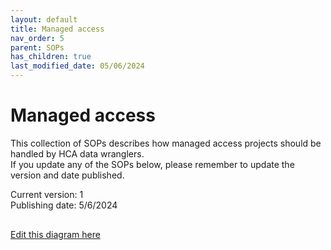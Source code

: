 ```yaml
---
layout: default
title: Managed access
nav_order: 5
parent: SOPs
has_children: true
last_modified_date: 05/06/2024
---
```

# Managed access

This collection of SOPs describes how managed access projects should be handled by HCA data wranglers.\
If you update any of the SOPs below, please remember to update the version and date published.

Current version: 1 \
Publishing date: 5/6/2024

<!-- draw.io diagram -->
<div class="mxgraph" style="max-width:100%;border:1px solid transparent;" data-mxgraph="{&quot;highlight&quot;:&quot;#0000ff&quot;,&quot;nav&quot;:true,&quot;resize&quot;:true,&quot;toolbar&quot;:&quot;zoom layers tags lightbox&quot;,&quot;edit&quot;:&quot;_blank&quot;,&quot;xml&quot;:&quot;&lt;mxfile host=\&quot;app.diagrams.net\&quot; agent=\&quot;Mozilla/5.0 (Macintosh; Intel Mac OS X 10.15; rv:129.0) Gecko/20100101 Firefox/129.0\&quot; version=\&quot;24.7.7\&quot;&gt;\n  &lt;diagram id=\&quot;JDNivFf4d52t-QeiXBCF\&quot; name=\&quot;Page-1\&quot;&gt;\n    &lt;mxGraphModel dx=\&quot;2739\&quot; dy=\&quot;1059\&quot; grid=\&quot;1\&quot; gridSize=\&quot;10\&quot; guides=\&quot;0\&quot; tooltips=\&quot;0\&quot; connect=\&quot;1\&quot; arrows=\&quot;0\&quot; fold=\&quot;1\&quot; page=\&quot;1\&quot; pageScale=\&quot;1\&quot; pageWidth=\&quot;827\&quot; pageHeight=\&quot;1169\&quot; math=\&quot;0\&quot; shadow=\&quot;0\&quot;&gt;\n      &lt;root&gt;\n        &lt;mxCell id=\&quot;0\&quot; /&gt;\n        &lt;mxCell id=\&quot;1\&quot; parent=\&quot;0\&quot; /&gt;\n        &lt;mxCell id=\&quot;V1f1eX4-HZ5UZb7yGBZi-18\&quot; value=\&quot;\&quot; style=\&quot;edgeStyle=orthogonalEdgeStyle;rounded=0;orthogonalLoop=1;jettySize=auto;html=1;strokeWidth=3;strokeColor=#4C0099;fontStyle=1;endArrow=diamond;endFill=1;entryX=0;entryY=0.5;entryDx=0;entryDy=0;fontSize=15;\&quot; parent=\&quot;1\&quot; edge=\&quot;1\&quot;&gt;\n          &lt;mxGeometry relative=\&quot;1\&quot; as=\&quot;geometry\&quot;&gt;\n            &lt;mxPoint x=\&quot;-425\&quot; y=\&quot;-935.8800000000001\&quot; as=\&quot;targetPoint\&quot; /&gt;\n          &lt;/mxGeometry&gt;\n        &lt;/mxCell&gt;\n        &lt;mxCell id=\&quot;KtzbT1Z9p0I1WKYjVCnQ-2\&quot; style=\&quot;edgeStyle=orthogonalEdgeStyle;rounded=0;orthogonalLoop=1;jettySize=auto;html=1;exitX=1;exitY=0.5;exitDx=0;exitDy=0;entryX=0;entryY=0.5;entryDx=0;entryDy=0;endArrow=diamond;endFill=1;strokeColor=#4C0099;strokeWidth=3;fontSize=15;\&quot; parent=\&quot;1\&quot; edge=\&quot;1\&quot;&gt;\n          &lt;mxGeometry relative=\&quot;1\&quot; as=\&quot;geometry\&quot;&gt;\n            &lt;mxPoint x=\&quot;-218\&quot; y=\&quot;-935.8800000000001\&quot; as=\&quot;targetPoint\&quot; /&gt;\n          &lt;/mxGeometry&gt;\n        &lt;/mxCell&gt;\n        &lt;mxCell id=\&quot;jxLBV34B_OVGGvyofZJV-17\&quot; style=\&quot;edgeStyle=orthogonalEdgeStyle;rounded=0;orthogonalLoop=1;jettySize=auto;html=1;exitX=0.75;exitY=1;exitDx=0;exitDy=0;entryX=0.75;entryY=0;entryDx=0;entryDy=0;endArrow=diamond;endFill=1;strokeColor=#0066CC;strokeWidth=3;fontSize=24;\&quot; parent=\&quot;1\&quot; edge=\&quot;1\&quot;&gt;\n          &lt;mxGeometry relative=\&quot;1\&quot; as=\&quot;geometry\&quot;&gt;\n            &lt;mxPoint x=\&quot;-380\&quot; y=\&quot;-204\&quot; as=\&quot;sourcePoint\&quot; /&gt;\n          &lt;/mxGeometry&gt;\n        &lt;/mxCell&gt;\n        &lt;mxCell id=\&quot;jy0U0Rid6a4JIJBK3Wjf-1\&quot; value=\&quot;\&quot; style=\&quot;rounded=1;whiteSpace=wrap;html=1;fillColor=#F8EBFF;strokeColor=#4C0099;arcSize=11;strokeWidth=6;fontStyle=1;direction=south;\&quot; parent=\&quot;1\&quot; vertex=\&quot;1\&quot;&gt;\n          &lt;mxGeometry x=\&quot;-226\&quot; y=\&quot;380\&quot; width=\&quot;219\&quot; height=\&quot;940.0000000000001\&quot; as=\&quot;geometry\&quot; /&gt;\n        &lt;/mxCell&gt;\n        &lt;mxCell id=\&quot;jy0U0Rid6a4JIJBK3Wjf-2\&quot; value=\&quot;\&quot; style=\&quot;group\&quot; parent=\&quot;1\&quot; connectable=\&quot;0\&quot; vertex=\&quot;1\&quot;&gt;\n          &lt;mxGeometry x=\&quot;-650\&quot; y=\&quot;310\&quot; width=\&quot;220\&quot; height=\&quot;1056\&quot; as=\&quot;geometry\&quot; /&gt;\n        &lt;/mxCell&gt;\n        &lt;mxCell id=\&quot;jy0U0Rid6a4JIJBK3Wjf-3\&quot; value=\&quot;\&quot; style=\&quot;rounded=1;whiteSpace=wrap;html=1;fillColor=#dae8fc;strokeColor=#6c8ebf;strokeWidth=6;fontStyle=1;direction=south;arcSize=9;\&quot; parent=\&quot;jy0U0Rid6a4JIJBK3Wjf-2\&quot; vertex=\&quot;1\&quot;&gt;\n          &lt;mxGeometry y=\&quot;30\&quot; width=\&quot;220\&quot; height=\&quot;1026\&quot; as=\&quot;geometry\&quot; /&gt;\n        &lt;/mxCell&gt;\n        &lt;mxCell id=\&quot;jy0U0Rid6a4JIJBK3Wjf-4\&quot; value=\&quot;&amp;lt;font color=&amp;quot;#004c99&amp;quot;&amp;gt;contributor&amp;lt;/font&amp;gt;\&quot; style=\&quot;text;html=1;strokeColor=#6c8ebf;fillColor=#FFFFFF;align=center;verticalAlign=middle;whiteSpace=wrap;rounded=1;fontStyle=1;fontSize=24;strokeWidth=6;spacingLeft=4;arcSize=32;\&quot; parent=\&quot;jy0U0Rid6a4JIJBK3Wjf-2\&quot; vertex=\&quot;1\&quot;&gt;\n          &lt;mxGeometry y=\&quot;30\&quot; width=\&quot;220\&quot; height=\&quot;40\&quot; as=\&quot;geometry\&quot; /&gt;\n        &lt;/mxCell&gt;\n        &lt;mxCell id=\&quot;jy0U0Rid6a4JIJBK3Wjf-5\&quot; style=\&quot;edgeStyle=orthogonalEdgeStyle;rounded=0;orthogonalLoop=1;jettySize=auto;html=1;exitX=0.5;exitY=1;exitDx=0;exitDy=0;entryX=0.5;entryY=0;entryDx=0;entryDy=0;strokeWidth=3;strokeColor=#0066CC;\&quot; parent=\&quot;jy0U0Rid6a4JIJBK3Wjf-2\&quot; source=\&quot;jy0U0Rid6a4JIJBK3Wjf-7\&quot; target=\&quot;jy0U0Rid6a4JIJBK3Wjf-9\&quot; edge=\&quot;1\&quot;&gt;\n          &lt;mxGeometry relative=\&quot;1\&quot; as=\&quot;geometry\&quot; /&gt;\n        &lt;/mxCell&gt;\n        &lt;mxCell id=\&quot;jy0U0Rid6a4JIJBK3Wjf-6\&quot; style=\&quot;rounded=0;orthogonalLoop=1;jettySize=auto;html=1;exitX=0.75;exitY=1;exitDx=0;exitDy=0;strokeWidth=3;strokeColor=#0066CC;entryX=0.724;entryY=1.026;entryDx=0;entryDy=0;entryPerimeter=0;\&quot; parent=\&quot;jy0U0Rid6a4JIJBK3Wjf-2\&quot; source=\&quot;jy0U0Rid6a4JIJBK3Wjf-7\&quot; target=\&quot;jy0U0Rid6a4JIJBK3Wjf-8\&quot; edge=\&quot;1\&quot;&gt;\n          &lt;mxGeometry relative=\&quot;1\&quot; as=\&quot;geometry\&quot; /&gt;\n        &lt;/mxCell&gt;\n        &lt;UserObject label=\&quot;&amp;lt;font color=&amp;quot;#004c99&amp;quot;&amp;gt;C2.&amp;lt;/font&amp;gt;&amp;amp;nbsp;fill out spreadsheet\&quot; link=\&quot;https://ebi-ait.github.io/hca-metadata-community/contributing/spreadsheet-guide.html\&quot; id=\&quot;jy0U0Rid6a4JIJBK3Wjf-7\&quot;&gt;\n          &lt;mxCell style=\&quot;rounded=1;whiteSpace=wrap;html=1;strokeColor=#004C99;fillColor=#ffffff;fontSize=14;strokeWidth=3;fontStyle=1\&quot; parent=\&quot;jy0U0Rid6a4JIJBK3Wjf-2\&quot; vertex=\&quot;1\&quot;&gt;\n            &lt;mxGeometry x=\&quot;50.00000000000023\&quot; y=\&quot;370\&quot; width=\&quot;120\&quot; height=\&quot;60\&quot; as=\&quot;geometry\&quot; /&gt;\n          &lt;/mxCell&gt;\n        &lt;/UserObject&gt;\n        &lt;UserObject label=\&quot;&amp;lt;div&amp;gt;&amp;lt;font color=&amp;quot;#004c99&amp;quot;&amp;gt;C3.&amp;lt;/font&amp;gt; notify&amp;amp;nbsp;&amp;lt;/div&amp;gt;&amp;lt;div&amp;gt;wrangler&amp;lt;/div&amp;gt;\&quot; link=\&quot;https://github.com/ebi-ait/hca-documentation/wiki/How-to-upload-data-to-an-upload-area-using-hca-util\&quot; id=\&quot;jy0U0Rid6a4JIJBK3Wjf-9\&quot;&gt;\n          &lt;mxCell style=\&quot;rounded=1;whiteSpace=wrap;html=1;strokeColor=#004C99;fillColor=#ffffff;fontSize=14;strokeWidth=3;fontStyle=1\&quot; parent=\&quot;jy0U0Rid6a4JIJBK3Wjf-2\&quot; vertex=\&quot;1\&quot;&gt;\n            &lt;mxGeometry x=\&quot;50\&quot; y=\&quot;460\&quot; width=\&quot;118\&quot; height=\&quot;50\&quot; as=\&quot;geometry\&quot; /&gt;\n          &lt;/mxCell&gt;\n        &lt;/UserObject&gt;\n        &lt;UserObject label=\&quot;&amp;lt;font color=&amp;quot;#004c99&amp;quot;&amp;gt;C4.&amp;lt;/font&amp;gt;&amp;amp;nbsp;upload raw data and metadata to upload area\&quot; link=\&quot;https://github.com/ebi-ait/hca-documentation/wiki/How-to-upload-data-to-an-upload-area-using-hca-util\&quot; id=\&quot;jy0U0Rid6a4JIJBK3Wjf-10\&quot;&gt;\n          &lt;mxCell style=\&quot;rounded=1;whiteSpace=wrap;html=1;strokeColor=#004C99;fillColor=#ffffff;fontSize=14;strokeWidth=3;fontStyle=1\&quot; parent=\&quot;jy0U0Rid6a4JIJBK3Wjf-2\&quot; vertex=\&quot;1\&quot;&gt;\n            &lt;mxGeometry x=\&quot;60\&quot; y=\&quot;640\&quot; width=\&quot;130\&quot; height=\&quot;70\&quot; as=\&quot;geometry\&quot; /&gt;\n          &lt;/mxCell&gt;\n        &lt;/UserObject&gt;\n        &lt;UserObject label=\&quot;&amp;lt;font face=&amp;quot;Courier New&amp;quot; style=&amp;quot;font-size: 15px;&amp;quot;&amp;gt;hca-util&amp;lt;/font&amp;gt;\&quot; link=\&quot;https://github.com/ebi-ait/hca-util\&quot; id=\&quot;jy0U0Rid6a4JIJBK3Wjf-8\&quot;&gt;\n          &lt;mxCell style=\&quot;shape=cube;whiteSpace=wrap;html=1;boundedLbl=1;backgroundOutline=1;darkOpacity=0.05;darkOpacity2=0.1;strokeWidth=2;fontStyle=1;size=6;fillColor=#fad7ac;strokeColor=#b46504;fontSize=15;\&quot; parent=\&quot;jy0U0Rid6a4JIJBK3Wjf-2\&quot; vertex=\&quot;1\&quot;&gt;\n            &lt;mxGeometry x=\&quot;75\&quot; y=\&quot;610\&quot; width=\&quot;90\&quot; height=\&quot;30\&quot; as=\&quot;geometry\&quot; /&gt;\n          &lt;/mxCell&gt;\n        &lt;/UserObject&gt;\n        &lt;mxCell id=\&quot;jy0U0Rid6a4JIJBK3Wjf-22\&quot; value=\&quot;&amp;lt;font color=&amp;quot;#004c99&amp;quot;&amp;gt;C5.&amp;lt;/font&amp;gt;&amp;amp;nbsp;approve\&quot; style=\&quot;rounded=1;whiteSpace=wrap;html=1;strokeColor=#004C99;fillColor=#ffffff;fontSize=14;strokeWidth=3;fontStyle=1\&quot; parent=\&quot;jy0U0Rid6a4JIJBK3Wjf-2\&quot; vertex=\&quot;1\&quot;&gt;\n          &lt;mxGeometry x=\&quot;52\&quot; y=\&quot;800\&quot; width=\&quot;120\&quot; height=\&quot;60\&quot; as=\&quot;geometry\&quot; /&gt;\n        &lt;/mxCell&gt;\n        &lt;mxCell id=\&quot;jy0U0Rid6a4JIJBK3Wjf-11\&quot; value=\&quot;\&quot; style=\&quot;group\&quot; parent=\&quot;1\&quot; connectable=\&quot;0\&quot; vertex=\&quot;1\&quot;&gt;\n          &lt;mxGeometry y=\&quot;380\&quot; width=\&quot;210\&quot; height=\&quot;250\&quot; as=\&quot;geometry\&quot; /&gt;\n        &lt;/mxCell&gt;\n        &lt;mxCell id=\&quot;jy0U0Rid6a4JIJBK3Wjf-12\&quot; value=\&quot;\&quot; style=\&quot;rounded=1;whiteSpace=wrap;html=1;fillColor=#FFE3F5;strokeColor=#CC0066;arcSize=7;strokeWidth=6;fontStyle=1;direction=south;\&quot; parent=\&quot;jy0U0Rid6a4JIJBK3Wjf-11\&quot; vertex=\&quot;1\&quot;&gt;\n          &lt;mxGeometry x=\&quot;-1\&quot; y=\&quot;2\&quot; width=\&quot;210\&quot; height=\&quot;248\&quot; as=\&quot;geometry\&quot; /&gt;\n        &lt;/mxCell&gt;\n        &lt;UserObject label=\&quot;HCA executive office\&quot; link=\&quot;https://ebi-ait.github.io/hca-ebi-wrangler-central/SOPs/dataset_wrangling_SOP.html\&quot; id=\&quot;jy0U0Rid6a4JIJBK3Wjf-13\&quot;&gt;\n          &lt;mxCell style=\&quot;text;html=1;strokeColor=#CC0066;fillColor=#ffffff;align=center;verticalAlign=middle;whiteSpace=wrap;rounded=1;fontStyle=1;fontSize=15;fontColor=#CC0066;perimeterSpacing=0;strokeWidth=6;spacingTop=10;spacingBottom=13;spacing=12;arcSize=29;\&quot; parent=\&quot;jy0U0Rid6a4JIJBK3Wjf-11\&quot; vertex=\&quot;1\&quot;&gt;\n            &lt;mxGeometry x=\&quot;-1\&quot; width=\&quot;210\&quot; height=\&quot;40\&quot; as=\&quot;geometry\&quot; /&gt;\n          &lt;/mxCell&gt;\n        &lt;/UserObject&gt;\n        &lt;mxCell id=\&quot;jy0U0Rid6a4JIJBK3Wjf-14\&quot; style=\&quot;edgeStyle=orthogonalEdgeStyle;rounded=0;orthogonalLoop=1;jettySize=auto;html=1;exitX=1;exitY=0.5;exitDx=0;exitDy=0;\&quot; parent=\&quot;jy0U0Rid6a4JIJBK3Wjf-11\&quot; source=\&quot;jy0U0Rid6a4JIJBK3Wjf-12\&quot; target=\&quot;jy0U0Rid6a4JIJBK3Wjf-12\&quot; edge=\&quot;1\&quot;&gt;\n          &lt;mxGeometry relative=\&quot;1\&quot; as=\&quot;geometry\&quot; /&gt;\n        &lt;/mxCell&gt;\n        &lt;mxCell id=\&quot;jy0U0Rid6a4JIJBK3Wjf-15\&quot; style=\&quot;rounded=0;orthogonalLoop=1;jettySize=auto;html=1;exitX=1;exitY=0.25;exitDx=0;exitDy=0;endArrow=diamond;endFill=1;strokeColor=#CC6600;strokeWidth=3;fontSize=24;entryX=0.009;entryY=0.429;entryDx=0;entryDy=0;entryPerimeter=0;\&quot; parent=\&quot;1\&quot; source=\&quot;jy0U0Rid6a4JIJBK3Wjf-57\&quot; target=\&quot;jy0U0Rid6a4JIJBK3Wjf-24\&quot; edge=\&quot;1\&quot;&gt;\n          &lt;mxGeometry relative=\&quot;1\&quot; as=\&quot;geometry\&quot;&gt;\n            &lt;mxPoint x=\&quot;200\&quot; y=\&quot;1235\&quot; as=\&quot;targetPoint\&quot; /&gt;\n          &lt;/mxGeometry&gt;\n        &lt;/mxCell&gt;\n        &lt;mxCell id=\&quot;jy0U0Rid6a4JIJBK3Wjf-16\&quot; value=\&quot;\&quot; style=\&quot;rounded=1;whiteSpace=wrap;html=1;fillColor=#F8EBFF;strokeColor=#0066CC;arcSize=11;strokeWidth=6;fontStyle=1;direction=south;\&quot; parent=\&quot;1\&quot; vertex=\&quot;1\&quot;&gt;\n          &lt;mxGeometry x=\&quot;-424\&quot; y=\&quot;380\&quot; width=\&quot;192\&quot; height=\&quot;986\&quot; as=\&quot;geometry\&quot; /&gt;\n        &lt;/mxCell&gt;\n        &lt;mxCell id=\&quot;jy0U0Rid6a4JIJBK3Wjf-17\&quot; style=\&quot;edgeStyle=orthogonalEdgeStyle;rounded=0;orthogonalLoop=1;jettySize=auto;html=1;exitX=0.5;exitY=1;exitDx=0;exitDy=0;entryX=0.305;entryY=0.037;entryDx=0;entryDy=0;strokeColor=#0066CC;strokeWidth=3;entryPerimeter=0;\&quot; parent=\&quot;1\&quot; source=\&quot;jy0U0Rid6a4JIJBK3Wjf-41\&quot; target=\&quot;jy0U0Rid6a4JIJBK3Wjf-8\&quot; edge=\&quot;1\&quot;&gt;\n          &lt;mxGeometry relative=\&quot;1\&quot; as=\&quot;geometry\&quot;&gt;\n            &lt;Array as=\&quot;points\&quot;&gt;\n              &lt;mxPoint x=\&quot;-318\&quot; y=\&quot;900\&quot; /&gt;\n              &lt;mxPoint x=\&quot;-548\&quot; y=\&quot;900\&quot; /&gt;\n            &lt;/Array&gt;\n          &lt;/mxGeometry&gt;\n        &lt;/mxCell&gt;\n        &lt;UserObject label=\&quot;&amp;lt;font color=&amp;quot;#0066cc&amp;quot;&amp;gt;A1.&amp;lt;/font&amp;gt; Create a project in ingest \&quot; link=\&quot;https://ebi-ait.github.io/hca-ebi-wrangler-central/SOPs/Managed_access/Data_Contributor_Agreement_SOP.html#create-a-project-in-hca-data-repository-ingest-service\&quot; id=\&quot;jy0U0Rid6a4JIJBK3Wjf-18\&quot;&gt;\n          &lt;mxCell style=\&quot;rounded=1;whiteSpace=wrap;html=1;strokeColor=#4C0099;fillColor=#ffffff;fontSize=14;strokeWidth=3;fontStyle=1\&quot; parent=\&quot;1\&quot; vertex=\&quot;1\&quot;&gt;\n            &lt;mxGeometry x=\&quot;-384\&quot; y=\&quot;440\&quot; width=\&quot;120\&quot; height=\&quot;60\&quot; as=\&quot;geometry\&quot; /&gt;\n          &lt;/mxCell&gt;\n        &lt;/UserObject&gt;\n        &lt;UserObject label=\&quot;\&quot; link=\&quot;https://ebi-ait.github.io/hca-ebi-wrangler-central/SOPs/contributor_communication_SOP.html\&quot; id=\&quot;jy0U0Rid6a4JIJBK3Wjf-19\&quot;&gt;\n          &lt;mxCell style=\&quot;edgeStyle=orthogonalEdgeStyle;rounded=0;orthogonalLoop=1;jettySize=auto;html=1;exitX=0;exitY=0.25;exitDx=0;exitDy=0;entryX=1;entryY=0.5;entryDx=0;entryDy=0;fontSize=15;strokeWidth=3;strokeColor=#0066CC;endArrow=diamond;endFill=1;fontStyle=1\&quot; parent=\&quot;1\&quot; source=\&quot;jy0U0Rid6a4JIJBK3Wjf-40\&quot; target=\&quot;jy0U0Rid6a4JIJBK3Wjf-7\&quot; edge=\&quot;1\&quot;&gt;\n            &lt;mxGeometry relative=\&quot;1\&quot; as=\&quot;geometry\&quot;&gt;\n              &lt;Array as=\&quot;points\&quot;&gt;\n                &lt;mxPoint x=\&quot;-410\&quot; y=\&quot;730\&quot; /&gt;\n                &lt;mxPoint x=\&quot;-410\&quot; y=\&quot;710\&quot; /&gt;\n              &lt;/Array&gt;\n            &lt;/mxGeometry&gt;\n          &lt;/mxCell&gt;\n        &lt;/UserObject&gt;\n        &lt;UserObject label=\&quot;\&quot; link=\&quot;https://ebi-ait.github.io/hca-ebi-wrangler-central/SOPs/contributor_communication_SOP.html#final-confirmation-before-submission-1\&quot; id=\&quot;jy0U0Rid6a4JIJBK3Wjf-20\&quot;&gt;\n          &lt;mxCell style=\&quot;edgeStyle=orthogonalEdgeStyle;rounded=0;orthogonalLoop=1;jettySize=auto;html=1;entryX=1;entryY=0.5;entryDx=0;entryDy=0;fontSize=16;strokeWidth=3;strokeColor=#0066CC;endArrow=diamond;endFill=1;fontStyle=1;exitX=0;exitY=0.5;exitDx=0;exitDy=0;\&quot; parent=\&quot;1\&quot; source=\&quot;jy0U0Rid6a4JIJBK3Wjf-21\&quot; target=\&quot;jy0U0Rid6a4JIJBK3Wjf-22\&quot; edge=\&quot;1\&quot;&gt;\n            &lt;mxGeometry relative=\&quot;1\&quot; as=\&quot;geometry\&quot;&gt;\n              &lt;mxPoint x=\&quot;2565.5\&quot; y=\&quot;1541.4285714285716\&quot; as=\&quot;sourcePoint\&quot; /&gt;\n            &lt;/mxGeometry&gt;\n          &lt;/mxCell&gt;\n        &lt;/UserObject&gt;\n        &lt;UserObject label=\&quot;&amp;lt;div&amp;gt;&amp;lt;font color=&amp;quot;#0066cc&amp;quot;&amp;gt;A8.&amp;lt;/font&amp;gt; Confirm Project data release &amp;lt;/div&amp;gt;\&quot; link=\&quot;https://ebi-ait.github.io/hca-ebi-wrangler-central/SOPs/Managed_access/Review_and_export_SOP.html#confirm-project-data-release\&quot; id=\&quot;jy0U0Rid6a4JIJBK3Wjf-21\&quot;&gt;\n          &lt;mxCell style=\&quot;rounded=1;whiteSpace=wrap;html=1;strokeColor=#4C0099;fillColor=#ffffff;fontSize=14;strokeWidth=3;fontStyle=1\&quot; parent=\&quot;1\&quot; vertex=\&quot;1\&quot;&gt;\n            &lt;mxGeometry x=\&quot;-384\&quot; y=\&quot;1110\&quot; width=\&quot;120\&quot; height=\&quot;69\&quot; as=\&quot;geometry\&quot; /&gt;\n          &lt;/mxCell&gt;\n        &lt;/UserObject&gt;\n        &lt;mxCell id=\&quot;jy0U0Rid6a4JIJBK3Wjf-23\&quot; style=\&quot;edgeStyle=orthogonalEdgeStyle;rounded=0;orthogonalLoop=1;jettySize=auto;html=1;exitX=0.5;exitY=1;exitDx=0;exitDy=0;entryX=0.75;entryY=0;entryDx=0;entryDy=0;endArrow=diamond;endFill=1;strokeColor=#0066CC;strokeWidth=3;fontSize=24;\&quot; parent=\&quot;1\&quot; source=\&quot;jy0U0Rid6a4JIJBK3Wjf-22\&quot; target=\&quot;jy0U0Rid6a4JIJBK3Wjf-57\&quot; edge=\&quot;1\&quot;&gt;\n          &lt;mxGeometry relative=\&quot;1\&quot; as=\&quot;geometry\&quot;&gt;\n            &lt;Array as=\&quot;points\&quot;&gt;\n              &lt;mxPoint x=\&quot;-538\&quot; y=\&quot;1190\&quot; /&gt;\n              &lt;mxPoint x=\&quot;-73\&quot; y=\&quot;1190\&quot; /&gt;\n            &lt;/Array&gt;\n          &lt;/mxGeometry&gt;\n        &lt;/mxCell&gt;\n        &lt;UserObject label=\&quot;&amp;lt;font color=&amp;quot;#ffffff&amp;quot; size=&amp;quot;1&amp;quot;&amp;gt;&amp;lt;b style=&amp;quot;font-size: 25px&amp;quot;&amp;gt;DCP 2.0&amp;lt;/b&amp;gt;&amp;lt;/font&amp;gt;\&quot; link=\&quot;https://ebi-ait.github.io/hca-ebi-wrangler-central/SOPs/dataset_wrangling_SOP.html#exporting-the-submission-to-dcp\&quot; id=\&quot;jy0U0Rid6a4JIJBK3Wjf-24\&quot;&gt;\n          &lt;mxCell style=\&quot;rounded=1;whiteSpace=wrap;html=1;strokeColor=#4D4D4D;strokeWidth=3;fillColor=#000000;fontSize=14;fontColor=#006666;\&quot; parent=\&quot;1\&quot; vertex=\&quot;1\&quot;&gt;\n            &lt;mxGeometry x=\&quot;140\&quot; y=\&quot;1200\&quot; width=\&quot;150\&quot; height=\&quot;69\&quot; as=\&quot;geometry\&quot; /&gt;\n          &lt;/mxCell&gt;\n        &lt;/UserObject&gt;\n        &lt;UserObject label=\&quot;active\&quot; link=\&quot;https://ebi-ait.github.io/hca-ebi-wrangler-central/SOPs/dataset_wrangling_SOP.html\&quot; id=\&quot;jy0U0Rid6a4JIJBK3Wjf-25\&quot;&gt;\n          &lt;mxCell style=\&quot;text;html=1;strokeColor=#0066CC;fillColor=#ffffff;align=center;verticalAlign=middle;whiteSpace=wrap;rounded=1;fontStyle=1;fontSize=24;fontColor=#0066CC;strokeWidth=6;spacingLeft=4;arcSize=32;\&quot; parent=\&quot;1\&quot; vertex=\&quot;1\&quot;&gt;\n            &lt;mxGeometry x=\&quot;-424\&quot; y=\&quot;380\&quot; width=\&quot;192\&quot; height=\&quot;40\&quot; as=\&quot;geometry\&quot; /&gt;\n          &lt;/mxCell&gt;\n        &lt;/UserObject&gt;\n        &lt;mxCell id=\&quot;jy0U0Rid6a4JIJBK3Wjf-26\&quot; style=\&quot;rounded=0;orthogonalLoop=1;jettySize=auto;html=1;strokeColor=#0066CC;fontSize=12;strokeWidth=3;endArrow=diamond;endFill=1;exitX=0.5;exitY=1;exitDx=0;exitDy=0;entryX=0.534;entryY=-0.007;entryDx=0;entryDy=0;targetPerimeterSpacing=-4;entryPerimeter=0;jumpSize=0;\&quot; parent=\&quot;1\&quot; source=\&quot;jy0U0Rid6a4JIJBK3Wjf-70\&quot; target=\&quot;jy0U0Rid6a4JIJBK3Wjf-21\&quot; edge=\&quot;1\&quot;&gt;\n          &lt;mxGeometry relative=\&quot;1\&quot; as=\&quot;geometry\&quot;&gt;\n            &lt;mxPoint x=\&quot;-320\&quot; y=\&quot;1020\&quot; as=\&quot;sourcePoint\&quot; /&gt;\n            &lt;mxPoint x=\&quot;-320\&quot; y=\&quot;1100\&quot; as=\&quot;targetPoint\&quot; /&gt;\n          &lt;/mxGeometry&gt;\n        &lt;/mxCell&gt;\n        &lt;mxCell id=\&quot;jy0U0Rid6a4JIJBK3Wjf-27\&quot; value=\&quot;\&quot; style=\&quot;group\&quot; parent=\&quot;1\&quot; connectable=\&quot;0\&quot; vertex=\&quot;1\&quot;&gt;\n          &lt;mxGeometry x=\&quot;300\&quot; y=\&quot;430\&quot; width=\&quot;410\&quot; height=\&quot;190\&quot; as=\&quot;geometry\&quot; /&gt;\n        &lt;/mxCell&gt;\n        &lt;mxCell id=\&quot;jy0U0Rid6a4JIJBK3Wjf-28\&quot; value=\&quot;&amp;lt;div&amp;gt;&amp;lt;br&amp;gt;&amp;lt;/div&amp;gt;&amp;lt;div&amp;gt;&amp;lt;br&amp;gt;&amp;lt;/div&amp;gt;\&quot; style=\&quot;rounded=1;whiteSpace=wrap;html=1;strokeColor=#9673a6;align=center;fillColor=#F8EBFF;arcSize=10;strokeWidth=6;fontStyle=1;fontSize=15;\&quot; parent=\&quot;jy0U0Rid6a4JIJBK3Wjf-27\&quot; vertex=\&quot;1\&quot;&gt;\n          &lt;mxGeometry y=\&quot;3.114754098360656\&quot; width=\&quot;409.99999999999994\&quot; height=\&quot;186.88524590163934\&quot; as=\&quot;geometry\&quot; /&gt;\n        &lt;/mxCell&gt;\n        &lt;mxCell id=\&quot;jy0U0Rid6a4JIJBK3Wjf-29\&quot; value=\&quot;&amp;lt;font color=&amp;quot;#9673a6&amp;quot; style=&amp;quot;font-size: 24px;&amp;quot;&amp;gt;Data Contributor Agreement&amp;amp;nbsp; explained&amp;lt;/font&amp;gt;\&quot; style=\&quot;text;html=1;strokeColor=#9673a6;fillColor=#FFFFFF;align=center;verticalAlign=middle;whiteSpace=wrap;rounded=1;fontStyle=1;fontSize=15;perimeterSpacing=0;strokeWidth=6;spacingTop=10;spacingBottom=13;spacing=12;arcSize=29;\&quot; parent=\&quot;jy0U0Rid6a4JIJBK3Wjf-27\&quot; vertex=\&quot;1\&quot;&gt;\n          &lt;mxGeometry width=\&quot;410\&quot; height=\&quot;80\&quot; as=\&quot;geometry\&quot; /&gt;\n        &lt;/mxCell&gt;\n        &lt;UserObject label=\&quot;Brief explanation of DCA\&quot; link=\&quot;https://ebi-ait.github.io/hca-ebi-wrangler-central/SOPs/Managed_access/Data_Contributor_Agreement_explained.html\&quot; id=\&quot;jy0U0Rid6a4JIJBK3Wjf-30\&quot;&gt;\n          &lt;mxCell style=\&quot;rounded=1;whiteSpace=wrap;html=1;strokeColor=#4C0099;fillColor=#ffffff;fontSize=15;strokeWidth=3;fontStyle=1\&quot; parent=\&quot;jy0U0Rid6a4JIJBK3Wjf-27\&quot; vertex=\&quot;1\&quot;&gt;\n            &lt;mxGeometry x=\&quot;30\&quot; y=\&quot;100\&quot; width=\&quot;136.73\&quot; height=\&quot;70\&quot; as=\&quot;geometry\&quot; /&gt;\n          &lt;/mxCell&gt;\n        &lt;/UserObject&gt;\n        &lt;UserObject label=\&quot;DCA July 2024\&quot; link=\&quot;https://docs.google.com/document/d/1DkYDYHA-sATozkZqJNm87HwwKqo9EC4K/edit\&quot; id=\&quot;jy0U0Rid6a4JIJBK3Wjf-31\&quot;&gt;\n          &lt;mxCell style=\&quot;rounded=1;whiteSpace=wrap;html=1;strokeColor=#4C0099;fillColor=#ffffff;fontSize=15;strokeWidth=3;fontStyle=1\&quot; parent=\&quot;jy0U0Rid6a4JIJBK3Wjf-27\&quot; vertex=\&quot;1\&quot;&gt;\n            &lt;mxGeometry x=\&quot;200.0016216216216\&quot; y=\&quot;110\&quot; width=\&quot;166.21621621621622\&quot; height=\&quot;50\&quot; as=\&quot;geometry\&quot; /&gt;\n          &lt;/mxCell&gt;\n        &lt;/UserObject&gt;\n        &lt;mxCell id=\&quot;jy0U0Rid6a4JIJBK3Wjf-32\&quot; style=\&quot;rounded=0;orthogonalLoop=1;jettySize=auto;html=1;exitX=0;exitY=0.571;exitDx=0;exitDy=0;strokeColor=#0066CC;strokeWidth=3;entryX=0;entryY=0.5;entryDx=0;entryDy=0;exitPerimeter=0;\&quot; parent=\&quot;1\&quot; source=\&quot;jy0U0Rid6a4JIJBK3Wjf-42\&quot; target=\&quot;jy0U0Rid6a4JIJBK3Wjf-18\&quot; edge=\&quot;1\&quot;&gt;\n          &lt;mxGeometry relative=\&quot;1\&quot; as=\&quot;geometry\&quot;&gt;\n            &lt;mxPoint x=\&quot;378\&quot; y=\&quot;475\&quot; as=\&quot;sourcePoint\&quot; /&gt;\n            &lt;mxPoint x=\&quot;286\&quot; y=\&quot;480\&quot; as=\&quot;targetPoint\&quot; /&gt;\n          &lt;/mxGeometry&gt;\n        &lt;/mxCell&gt;\n        &lt;mxCell id=\&quot;jy0U0Rid6a4JIJBK3Wjf-33\&quot; value=\&quot;\&quot; style=\&quot;edgeStyle=orthogonalEdgeStyle;rounded=0;orthogonalLoop=1;jettySize=auto;html=1;exitX=0.5;exitY=1;exitDx=0;exitDy=0;entryX=0;entryY=0.25;entryDx=0;entryDy=0;endArrow=diamond;endFill=1;strokeColor=#0066CC;strokeWidth=3;fontColor=#0066CC;\&quot; parent=\&quot;1\&quot; source=\&quot;jy0U0Rid6a4JIJBK3Wjf-10\&quot; target=\&quot;jy0U0Rid6a4JIJBK3Wjf-36\&quot; edge=\&quot;1\&quot;&gt;\n          &lt;mxGeometry relative=\&quot;1\&quot; as=\&quot;geometry\&quot;&gt;\n            &lt;mxPoint x=\&quot;393\&quot; y=\&quot;840\&quot; as=\&quot;sourcePoint\&quot; /&gt;\n            &lt;mxPoint x=\&quot;-10\&quot; y=\&quot;860\&quot; as=\&quot;targetPoint\&quot; /&gt;\n            &lt;Array as=\&quot;points\&quot;&gt;\n              &lt;mxPoint x=\&quot;-525\&quot; y=\&quot;1050\&quot; /&gt;\n              &lt;mxPoint x=\&quot;-410\&quot; y=\&quot;1050\&quot; /&gt;\n              &lt;mxPoint x=\&quot;-410\&quot; y=\&quot;933\&quot; /&gt;\n            &lt;/Array&gt;\n          &lt;/mxGeometry&gt;\n        &lt;/mxCell&gt;\n        &lt;mxCell id=\&quot;jy0U0Rid6a4JIJBK3Wjf-34\&quot; style=\&quot;edgeStyle=orthogonalEdgeStyle;rounded=0;orthogonalLoop=1;jettySize=auto;html=1;exitX=1;exitY=0.5;exitDx=0;exitDy=0;entryX=0;entryY=0.75;entryDx=0;entryDy=0;strokeWidth=3;strokeColor=#0066CC;\&quot; parent=\&quot;1\&quot; source=\&quot;jy0U0Rid6a4JIJBK3Wjf-70\&quot; target=\&quot;jy0U0Rid6a4JIJBK3Wjf-73\&quot; edge=\&quot;1\&quot;&gt;\n          &lt;mxGeometry relative=\&quot;1\&quot; as=\&quot;geometry\&quot;&gt;\n            &lt;Array as=\&quot;points\&quot;&gt;\n              &lt;mxPoint x=\&quot;-260\&quot; y=\&quot;990\&quot; /&gt;\n              &lt;mxPoint x=\&quot;-190\&quot; y=\&quot;990\&quot; /&gt;\n              &lt;mxPoint x=\&quot;-190\&quot; y=\&quot;940\&quot; /&gt;\n              &lt;mxPoint x=\&quot;-164\&quot; y=\&quot;940\&quot; /&gt;\n            &lt;/Array&gt;\n          &lt;/mxGeometry&gt;\n        &lt;/mxCell&gt;\n        &lt;mxCell id=\&quot;jy0U0Rid6a4JIJBK3Wjf-35\&quot; style=\&quot;edgeStyle=orthogonalEdgeStyle;rounded=0;orthogonalLoop=1;jettySize=auto;html=1;exitX=0.5;exitY=1;exitDx=0;exitDy=0;entryX=0.5;entryY=0;entryDx=0;entryDy=0;endArrow=diamond;endFill=1;strokeWidth=3;strokeColor=#0066CC;\&quot; parent=\&quot;1\&quot; source=\&quot;jy0U0Rid6a4JIJBK3Wjf-36\&quot; target=\&quot;jy0U0Rid6a4JIJBK3Wjf-70\&quot; edge=\&quot;1\&quot;&gt;\n          &lt;mxGeometry relative=\&quot;1\&quot; as=\&quot;geometry\&quot; /&gt;\n        &lt;/mxCell&gt;\n        &lt;UserObject label=\&quot;&amp;lt;font color=&amp;quot;#0066cc&amp;quot;&amp;gt;A6.&amp;lt;/font&amp;gt; Verify upload\&quot; link=\&quot;https://ebi-ait.github.io/hca-ebi-wrangler-central/SOPs/Managed_access/Data_Transfer_SOP.html#verify-upload\&quot; id=\&quot;jy0U0Rid6a4JIJBK3Wjf-36\&quot;&gt;\n          &lt;mxCell style=\&quot;rounded=1;whiteSpace=wrap;html=1;strokeColor=#4C0099;fillColor=#ffffff;fontSize=14;strokeWidth=3;fontStyle=1\&quot; parent=\&quot;1\&quot; vertex=\&quot;1\&quot;&gt;\n            &lt;mxGeometry x=\&quot;-380\&quot; y=\&quot;920\&quot; width=\&quot;120\&quot; height=\&quot;50.5\&quot; as=\&quot;geometry\&quot; /&gt;\n          &lt;/mxCell&gt;\n        &lt;/UserObject&gt;\n        &lt;mxCell id=\&quot;jy0U0Rid6a4JIJBK3Wjf-37\&quot; style=\&quot;rounded=0;orthogonalLoop=1;jettySize=auto;html=1;exitX=0.5;exitY=0;exitDx=0;exitDy=0;strokeWidth=3;strokeColor=#0066CC;\&quot; parent=\&quot;1\&quot; source=\&quot;jy0U0Rid6a4JIJBK3Wjf-38\&quot; edge=\&quot;1\&quot;&gt;\n          &lt;mxGeometry relative=\&quot;1\&quot; as=\&quot;geometry\&quot;&gt;\n            &lt;mxPoint x=\&quot;-320\&quot; y=\&quot;500\&quot; as=\&quot;targetPoint\&quot; /&gt;\n          &lt;/mxGeometry&gt;\n        &lt;/mxCell&gt;\n        &lt;UserObject label=\&quot;&amp;lt;font style=&amp;quot;font-size: 14px;&amp;quot; color=&amp;quot;#0066cc&amp;quot;&amp;gt;A2.&amp;lt;/font&amp;gt;&amp;lt;font style=&amp;quot;font-size: 14px;&amp;quot;&amp;gt; Update project metadata&amp;lt;/font&amp;gt;\&quot; link=\&quot;https://ebi-ait.github.io/hca-ebi-wrangler-central/SOPs/Managed_access/Data_Contributor_Agreement_SOP.html#create-a-project-in-hca-data-repository-ingest-service\&quot; id=\&quot;jy0U0Rid6a4JIJBK3Wjf-38\&quot;&gt;\n          &lt;mxCell style=\&quot;rounded=1;whiteSpace=wrap;html=1;strokeColor=#4C0099;fillColor=#ffffff;fontSize=14;strokeWidth=3;fontStyle=1\&quot; parent=\&quot;1\&quot; vertex=\&quot;1\&quot;&gt;\n            &lt;mxGeometry x=\&quot;-380\&quot; y=\&quot;530\&quot; width=\&quot;120\&quot; height=\&quot;60\&quot; as=\&quot;geometry\&quot; /&gt;\n          &lt;/mxCell&gt;\n        &lt;/UserObject&gt;\n        &lt;UserObject label=\&quot;&amp;lt;font style=&amp;quot;font-size: 14px;&amp;quot; color=&amp;quot;#0066cc&amp;quot;&amp;gt;A3.&amp;lt;/font&amp;gt;&amp;lt;font style=&amp;quot;font-size: 14px;&amp;quot;&amp;gt; &amp;lt;/font&amp;gt;Register the project in DUOS system \&quot; link=\&quot;https://ebi-ait.github.io/hca-ebi-wrangler-central/SOPs/Managed_access/Pre-submission_SOP.html#register-the-project-in-duos-system\&quot; id=\&quot;jy0U0Rid6a4JIJBK3Wjf-39\&quot;&gt;\n          &lt;mxCell style=\&quot;rounded=1;whiteSpace=wrap;html=1;strokeColor=#4C0099;fillColor=#ffffff;fontSize=14;strokeWidth=3;fontStyle=1\&quot; parent=\&quot;1\&quot; vertex=\&quot;1\&quot;&gt;\n            &lt;mxGeometry x=\&quot;-380\&quot; y=\&quot;620\&quot; width=\&quot;120\&quot; height=\&quot;70\&quot; as=\&quot;geometry\&quot; /&gt;\n          &lt;/mxCell&gt;\n        &lt;/UserObject&gt;\n        &lt;UserObject label=\&quot;&amp;lt;div&amp;gt;&amp;lt;font style=&amp;quot;font-size: 14px;&amp;quot; color=&amp;quot;#0066cc&amp;quot;&amp;gt;A4.&amp;lt;/font&amp;gt;&amp;lt;font style=&amp;quot;font-size: 14px;&amp;quot;&amp;gt; &amp;lt;/font&amp;gt;Send instructions and spreadsheet&amp;lt;/div&amp;gt;&amp;lt;div&amp;gt;to contributor &amp;lt;/div&amp;gt;\&quot; link=\&quot;https://ebi-ait.github.io/hca-ebi-wrangler-central/SOPs/Managed_access/Pre-submission_SOP.html#send-instructions-to-contributor\&quot; id=\&quot;jy0U0Rid6a4JIJBK3Wjf-40\&quot;&gt;\n          &lt;mxCell style=\&quot;rounded=1;whiteSpace=wrap;html=1;strokeColor=#4C0099;fillColor=#ffffff;fontSize=14;strokeWidth=3;fontStyle=1\&quot; parent=\&quot;1\&quot; vertex=\&quot;1\&quot;&gt;\n            &lt;mxGeometry x=\&quot;-380\&quot; y=\&quot;710\&quot; width=\&quot;120\&quot; height=\&quot;80\&quot; as=\&quot;geometry\&quot; /&gt;\n          &lt;/mxCell&gt;\n        &lt;/UserObject&gt;\n        &lt;UserObject label=\&quot;&amp;lt;font color=&amp;quot;#0066cc&amp;quot;&amp;gt;A5.&amp;lt;/font&amp;gt; Send upload area\&quot; link=\&quot;https://ebi-ait.github.io/hca-ebi-wrangler-central/SOPs/Managed_access/Data_Transfer_SOP.html#managed-access-project---data-transfer-sop\&quot; id=\&quot;jy0U0Rid6a4JIJBK3Wjf-41\&quot;&gt;\n          &lt;mxCell style=\&quot;rounded=1;whiteSpace=wrap;html=1;strokeColor=#4C0099;fillColor=#ffffff;fontSize=14;strokeWidth=3;fontStyle=1\&quot; parent=\&quot;1\&quot; vertex=\&quot;1\&quot;&gt;\n            &lt;mxGeometry x=\&quot;-380\&quot; y=\&quot;830\&quot; width=\&quot;124\&quot; height=\&quot;50\&quot; as=\&quot;geometry\&quot; /&gt;\n          &lt;/mxCell&gt;\n        &lt;/UserObject&gt;\n        &lt;mxCell id=\&quot;jy0U0Rid6a4JIJBK3Wjf-42\&quot; value=\&quot;&amp;lt;font color=&amp;quot;#004c99&amp;quot;&amp;gt;C1.&amp;lt;/font&amp;gt; Interest in contributing data \&quot; style=\&quot;rounded=1;whiteSpace=wrap;html=1;strokeColor=#004C99;fillColor=#ffffff;fontSize=14;strokeWidth=3;fontStyle=1\&quot; parent=\&quot;1\&quot; vertex=\&quot;1\&quot;&gt;\n          &lt;mxGeometry x=\&quot;-600\&quot; y=\&quot;430\&quot; width=\&quot;132\&quot; height=\&quot;70\&quot; as=\&quot;geometry\&quot; /&gt;\n        &lt;/mxCell&gt;\n        &lt;mxCell id=\&quot;jy0U0Rid6a4JIJBK3Wjf-43\&quot; style=\&quot;edgeStyle=orthogonalEdgeStyle;rounded=0;orthogonalLoop=1;jettySize=auto;html=1;exitX=0.5;exitY=1;exitDx=0;exitDy=0;strokeWidth=3;strokeColor=#0066CC;\&quot; parent=\&quot;1\&quot; source=\&quot;jy0U0Rid6a4JIJBK3Wjf-44\&quot; edge=\&quot;1\&quot;&gt;\n          &lt;mxGeometry relative=\&quot;1\&quot; as=\&quot;geometry\&quot;&gt;\n            &lt;Array as=\&quot;points\&quot;&gt;\n              &lt;mxPoint x=\&quot;-79\&quot; y=\&quot;604\&quot; /&gt;\n              &lt;mxPoint x=\&quot;-80\&quot; y=\&quot;655\&quot; /&gt;\n            &lt;/Array&gt;\n            &lt;mxPoint x=\&quot;-260\&quot; y=\&quot;655\&quot; as=\&quot;targetPoint\&quot; /&gt;\n          &lt;/mxGeometry&gt;\n        &lt;/mxCell&gt;\n        &lt;UserObject label=\&quot;&amp;lt;font color=&amp;quot;#004c99&amp;quot;&amp;gt;S1.&amp;lt;/font&amp;gt; Sign DCA \&quot; link=\&quot;https://ebi-ait.github.io/hca-ebi-wrangler-central/SOPs/Managed_access/Data_Contributor_Agreement_SOP.html#fill-in-the-dca-agreement\&quot; id=\&quot;jy0U0Rid6a4JIJBK3Wjf-44\&quot;&gt;\n          &lt;mxCell style=\&quot;rounded=1;whiteSpace=wrap;html=1;strokeColor=#4C0099;fillColor=#ffffff;fontSize=14;strokeWidth=3;fontStyle=1\&quot; parent=\&quot;1\&quot; vertex=\&quot;1\&quot;&gt;\n            &lt;mxGeometry x=\&quot;-174\&quot; y=\&quot;551.8021978021978\&quot; width=\&quot;130\&quot; height=\&quot;55.78021978021979\&quot; as=\&quot;geometry\&quot; /&gt;\n          &lt;/mxCell&gt;\n        &lt;/UserObject&gt;\n        &lt;UserObject label=\&quot;&amp;lt;font color=&amp;quot;#4c0099&amp;quot;&amp;gt;S2. &amp;lt;/font&amp;gt;create upload area\&quot; link=\&quot;https://ebi-ait.github.io/hca-ebi-wrangler-central/SOPs/Managed_access/Pre-submission_SOP.html#prepare-a-secure-storage-area\&quot; id=\&quot;jy0U0Rid6a4JIJBK3Wjf-45\&quot;&gt;\n          &lt;mxCell style=\&quot;rounded=1;whiteSpace=wrap;html=1;strokeColor=#4C0099;fillColor=#ffffff;fontSize=15;strokeWidth=3;fontStyle=1\&quot; parent=\&quot;1\&quot; vertex=\&quot;1\&quot;&gt;\n            &lt;mxGeometry x=\&quot;-176.5\&quot; y=\&quot;731.5384615384615\&quot; width=\&quot;120\&quot; height=\&quot;46.48351648351649\&quot; as=\&quot;geometry\&quot; /&gt;\n          &lt;/mxCell&gt;\n        &lt;/UserObject&gt;\n        &lt;UserObject label=\&quot;&amp;lt;font face=&amp;quot;Courier New&amp;quot; style=&amp;quot;font-size: 15px;&amp;quot;&amp;gt;hca-util&amp;lt;/font&amp;gt;\&quot; link=\&quot;https://github.com/ebi-ait/hca-util\&quot; id=\&quot;jy0U0Rid6a4JIJBK3Wjf-46\&quot;&gt;\n          &lt;mxCell style=\&quot;shape=cube;whiteSpace=wrap;html=1;boundedLbl=1;backgroundOutline=1;darkOpacity=0.05;darkOpacity2=0.1;strokeWidth=2;fontStyle=1;size=6;fillColor=#fad7ac;strokeColor=#b46504;fontSize=15;\&quot; parent=\&quot;1\&quot; vertex=\&quot;1\&quot;&gt;\n            &lt;mxGeometry x=\&quot;-163\&quot; y=\&quot;669.5604395604396\&quot; width=\&quot;110\&quot; height=\&quot;27.890109890109894\&quot; as=\&quot;geometry\&quot; /&gt;\n          &lt;/mxCell&gt;\n        &lt;/UserObject&gt;\n        &lt;mxCell id=\&quot;jy0U0Rid6a4JIJBK3Wjf-47\&quot; style=\&quot;edgeStyle=orthogonalEdgeStyle;rounded=0;orthogonalLoop=1;jettySize=auto;html=1;exitX=0.256;exitY=1;exitDx=0;exitDy=0;endArrow=diamond;endFill=1;strokeColor=#CC0066;strokeWidth=3;fontSize=15;entryX=0.25;entryY=0;entryDx=0;entryDy=0;exitPerimeter=0;\&quot; parent=\&quot;1\&quot; source=\&quot;jy0U0Rid6a4JIJBK3Wjf-46\&quot; target=\&quot;jy0U0Rid6a4JIJBK3Wjf-45\&quot; edge=\&quot;1\&quot;&gt;\n          &lt;mxGeometry relative=\&quot;1\&quot; as=\&quot;geometry\&quot;&gt;\n            &lt;mxPoint x=\&quot;-184\&quot; y=\&quot;603.4505494505495\&quot; as=\&quot;sourcePoint\&quot; /&gt;\n            &lt;mxPoint x=\&quot;-294\&quot; y=\&quot;710.8791208791209\&quot; as=\&quot;targetPoint\&quot; /&gt;\n          &lt;/mxGeometry&gt;\n        &lt;/mxCell&gt;\n        &lt;mxCell id=\&quot;jy0U0Rid6a4JIJBK3Wjf-48\&quot; style=\&quot;edgeStyle=orthogonalEdgeStyle;rounded=0;orthogonalLoop=1;jettySize=auto;html=1;exitX=0;exitY=0.5;exitDx=0;exitDy=0;entryX=0.75;entryY=0;entryDx=0;entryDy=0;strokeWidth=3;strokeColor=#0066CC;endArrow=diamond;endFill=1;\&quot; parent=\&quot;1\&quot; source=\&quot;jy0U0Rid6a4JIJBK3Wjf-46\&quot; target=\&quot;jy0U0Rid6a4JIJBK3Wjf-45\&quot; edge=\&quot;1\&quot;&gt;\n          &lt;mxGeometry relative=\&quot;1\&quot; as=\&quot;geometry\&quot; /&gt;\n        &lt;/mxCell&gt;\n        &lt;UserObject label=\&quot;DocuSign\&quot; link=\&quot;https://www.docusign.com/en-gb#drd\&quot; id=\&quot;jy0U0Rid6a4JIJBK3Wjf-49\&quot;&gt;\n          &lt;mxCell style=\&quot;shape=cube;whiteSpace=wrap;html=1;boundedLbl=1;backgroundOutline=1;darkOpacity=0.05;darkOpacity2=0.1;strokeWidth=2;size=8;fillColor=#F8CECC;strokeColor=#56517e;fontFamily=Courier New;fontStyle=1;fontSize=11;\&quot; parent=\&quot;1\&quot; vertex=\&quot;1\&quot;&gt;\n            &lt;mxGeometry x=\&quot;-154\&quot; y=\&quot;524.945054945055\&quot; width=\&quot;90\&quot; height=\&quot;30.989010989010993\&quot; as=\&quot;geometry\&quot; /&gt;\n          &lt;/mxCell&gt;\n        &lt;/UserObject&gt;\n        &lt;mxCell id=\&quot;jy0U0Rid6a4JIJBK3Wjf-50\&quot; style=\&quot;edgeStyle=orthogonalEdgeStyle;rounded=0;orthogonalLoop=1;jettySize=auto;html=1;exitX=0.25;exitY=1;exitDx=0;exitDy=0;entryX=0.75;entryY=0;entryDx=0;entryDy=0;fontSize=24;strokeColor=#0066CC;strokeWidth=3;endArrow=diamond;endFill=1;\&quot; parent=\&quot;1\&quot; source=\&quot;jy0U0Rid6a4JIJBK3Wjf-45\&quot; target=\&quot;jy0U0Rid6a4JIJBK3Wjf-41\&quot; edge=\&quot;1\&quot;&gt;\n          &lt;mxGeometry relative=\&quot;1\&quot; as=\&quot;geometry\&quot;&gt;\n            &lt;Array as=\&quot;points\&quot;&gt;\n              &lt;mxPoint x=\&quot;-117\&quot; y=\&quot;810\&quot; /&gt;\n              &lt;mxPoint x=\&quot;-280\&quot; y=\&quot;810\&quot; /&gt;\n              &lt;mxPoint x=\&quot;-280\&quot; y=\&quot;830\&quot; /&gt;\n            &lt;/Array&gt;\n          &lt;/mxGeometry&gt;\n        &lt;/mxCell&gt;\n        &lt;mxCell id=\&quot;jy0U0Rid6a4JIJBK3Wjf-51\&quot; style=\&quot;rounded=0;orthogonalLoop=1;jettySize=auto;html=1;endArrow=none;endFill=0;strokeWidth=3;strokeColor=#0066CC;exitX=0;exitY=0.5;exitDx=0;exitDy=0;entryX=1;entryY=0.75;entryDx=0;entryDy=0;\&quot; parent=\&quot;1\&quot; source=\&quot;jy0U0Rid6a4JIJBK3Wjf-44\&quot; target=\&quot;jy0U0Rid6a4JIJBK3Wjf-38\&quot; edge=\&quot;1\&quot;&gt;\n          &lt;mxGeometry relative=\&quot;1\&quot; as=\&quot;geometry\&quot;&gt;\n            &lt;mxPoint x=\&quot;-140\&quot; y=\&quot;575\&quot; as=\&quot;sourcePoint\&quot; /&gt;\n            &lt;mxPoint x=\&quot;-260\&quot; y=\&quot;580\&quot; as=\&quot;targetPoint\&quot; /&gt;\n          &lt;/mxGeometry&gt;\n        &lt;/mxCell&gt;\n        &lt;mxCell id=\&quot;jy0U0Rid6a4JIJBK3Wjf-52\&quot; style=\&quot;rounded=0;orthogonalLoop=1;jettySize=auto;html=1;exitX=1;exitY=0.75;exitDx=0;exitDy=0;entryX=0;entryY=0;entryDx=0;entryDy=0;strokeWidth=3;strokeColor=#0066CC;\&quot; parent=\&quot;1\&quot; source=\&quot;jy0U0Rid6a4JIJBK3Wjf-18\&quot; target=\&quot;jy0U0Rid6a4JIJBK3Wjf-44\&quot; edge=\&quot;1\&quot;&gt;\n          &lt;mxGeometry relative=\&quot;1\&quot; as=\&quot;geometry\&quot; /&gt;\n        &lt;/mxCell&gt;\n        &lt;mxCell id=\&quot;jy0U0Rid6a4JIJBK3Wjf-53\&quot; style=\&quot;rounded=0;orthogonalLoop=1;jettySize=auto;html=1;exitX=1;exitY=0.5;exitDx=0;exitDy=0;entryX=0;entryY=0.5;entryDx=0;entryDy=0;strokeColor=#0066CC;strokeWidth=3;\&quot; parent=\&quot;1\&quot; source=\&quot;jy0U0Rid6a4JIJBK3Wjf-18\&quot; target=\&quot;jy0U0Rid6a4JIJBK3Wjf-58\&quot; edge=\&quot;1\&quot;&gt;\n          &lt;mxGeometry relative=\&quot;1\&quot; as=\&quot;geometry\&quot; /&gt;\n        &lt;/mxCell&gt;\n        &lt;mxCell id=\&quot;jy0U0Rid6a4JIJBK3Wjf-54\&quot; style=\&quot;edgeStyle=orthogonalEdgeStyle;rounded=0;orthogonalLoop=1;jettySize=auto;html=1;exitX=0.5;exitY=1;exitDx=0;exitDy=0;strokeWidth=3;strokeColor=#CC0066;entryX=1;entryY=0.75;entryDx=0;entryDy=0;\&quot; parent=\&quot;1\&quot; source=\&quot;jy0U0Rid6a4JIJBK3Wjf-58\&quot; target=\&quot;jy0U0Rid6a4JIJBK3Wjf-44\&quot; edge=\&quot;1\&quot;&gt;\n          &lt;mxGeometry relative=\&quot;1\&quot; as=\&quot;geometry\&quot;&gt;\n            &lt;mxPoint x=\&quot;-40\&quot; y=\&quot;598\&quot; as=\&quot;targetPoint\&quot; /&gt;\n            &lt;Array as=\&quot;points\&quot;&gt;\n              &lt;mxPoint x=\&quot;120\&quot; y=\&quot;594\&quot; /&gt;\n            &lt;/Array&gt;\n          &lt;/mxGeometry&gt;\n        &lt;/mxCell&gt;\n        &lt;UserObject label=\&quot;ingest-exporter\&quot; link=\&quot;https://github.com/ebi-ait/ingest-exporter\&quot; id=\&quot;jy0U0Rid6a4JIJBK3Wjf-55\&quot;&gt;\n          &lt;mxCell style=\&quot;shape=cube;whiteSpace=wrap;html=1;boundedLbl=1;backgroundOutline=1;darkOpacity=0.05;darkOpacity2=0.1;strokeWidth=2;fillColor=#fad7ac;strokeColor=#b46504;size=8;fontFamily=Courier New;fontStyle=1;fontSize=14;\&quot; parent=\&quot;1\&quot; vertex=\&quot;1\&quot;&gt;\n            &lt;mxGeometry x=\&quot;-10\&quot; y=\&quot;1220\&quot; width=\&quot;90\&quot; height=\&quot;40\&quot; as=\&quot;geometry\&quot; /&gt;\n          &lt;/mxCell&gt;\n        &lt;/UserObject&gt;\n        &lt;mxCell id=\&quot;jy0U0Rid6a4JIJBK3Wjf-56\&quot; style=\&quot;edgeStyle=orthogonalEdgeStyle;rounded=0;orthogonalLoop=1;jettySize=auto;html=1;exitX=0.5;exitY=1;exitDx=0;exitDy=0;entryX=1;entryY=0.5;entryDx=0;entryDy=0;strokeWidth=3;strokeColor=#0066CC;endArrow=diamond;endFill=1;\&quot; parent=\&quot;1\&quot; source=\&quot;jy0U0Rid6a4JIJBK3Wjf-24\&quot; target=\&quot;jy0U0Rid6a4JIJBK3Wjf-59\&quot; edge=\&quot;1\&quot;&gt;\n          &lt;mxGeometry relative=\&quot;1\&quot; as=\&quot;geometry\&quot;&gt;\n            &lt;Array as=\&quot;points\&quot;&gt;\n              &lt;mxPoint x=\&quot;210\&quot; y=\&quot;1269\&quot; /&gt;\n              &lt;mxPoint x=\&quot;210\&quot; y=\&quot;1330\&quot; /&gt;\n              &lt;mxPoint x=\&quot;-260\&quot; y=\&quot;1330\&quot; /&gt;\n              &lt;mxPoint x=\&quot;-260\&quot; y=\&quot;1260\&quot; /&gt;\n            &lt;/Array&gt;\n          &lt;/mxGeometry&gt;\n        &lt;/mxCell&gt;\n        &lt;UserObject label=\&quot;&amp;lt;span style=&amp;quot;color: rgb(76 , 0 , 153) ; font-size: 15px&amp;quot;&amp;gt;S5. &amp;lt;/span&amp;gt;Export\&quot; link=\&quot;https://ebi-ait.github.io/hca-ebi-wrangler-central/SOPs/Managed_access/Review_and_export_SOP.html#export\&quot; id=\&quot;jy0U0Rid6a4JIJBK3Wjf-57\&quot;&gt;\n          &lt;mxCell style=\&quot;rounded=1;whiteSpace=wrap;html=1;strokeColor=#4C0099;fillColor=#ffffff;fontSize=14;strokeWidth=3;fontStyle=1\&quot; parent=\&quot;1\&quot; vertex=\&quot;1\&quot;&gt;\n            &lt;mxGeometry x=\&quot;-193\&quot; y=\&quot;1215.9999999999998\&quot; width=\&quot;120\&quot; height=\&quot;60\&quot; as=\&quot;geometry\&quot; /&gt;\n          &lt;/mxCell&gt;\n        &lt;/UserObject&gt;\n        &lt;object label=\&quot;&amp;lt;font color=&amp;quot;#cc0066&amp;quot;&amp;gt;B1.&amp;lt;/font&amp;gt; Send DCA\&quot; placeholders=\&quot;1\&quot; tooltip=\&quot;docs: https://github.com/ebi-ait/hca-ebi-wrangler-central/blob/master/docs/SOPs/HCA_Metadata_Spreadsheet_Guide_Wranglers.md\&quot; link=\&quot;https://ebi-ait.github.io/hca-ebi-wrangler-central/SOPs/geo_to_hca_SOP.html\&quot; id=\&quot;jy0U0Rid6a4JIJBK3Wjf-58\&quot;&gt;\n          &lt;mxCell style=\&quot;rounded=1;whiteSpace=wrap;html=1;strokeColor=#CC0066;fillColor=#ffffff;fontSize=15;strokeWidth=3;fontStyle=1\&quot; parent=\&quot;1\&quot; vertex=\&quot;1\&quot;&gt;\n            &lt;mxGeometry x=\&quot;40\&quot; y=\&quot;452\&quot; width=\&quot;120\&quot; height=\&quot;45\&quot; as=\&quot;geometry\&quot; /&gt;\n          &lt;/mxCell&gt;\n        &lt;/object&gt;\n        &lt;UserObject label=\&quot;&amp;lt;div&amp;gt;&amp;lt;font color=&amp;quot;#0066cc&amp;quot;&amp;gt;A9.&amp;lt;/font&amp;gt; Verify&amp;lt;/div&amp;gt;\&quot; link=\&quot;https://ebi-ait.github.io/hca-ebi-wrangler-central/SOPs/Managed_access/Review_and_export_SOP.html#verify\&quot; id=\&quot;jy0U0Rid6a4JIJBK3Wjf-59\&quot;&gt;\n          &lt;mxCell style=\&quot;rounded=1;whiteSpace=wrap;html=1;strokeColor=#4C0099;fillColor=#ffffff;fontSize=14;strokeWidth=3;fontStyle=1\&quot; parent=\&quot;1\&quot; vertex=\&quot;1\&quot;&gt;\n            &lt;mxGeometry x=\&quot;-380\&quot; y=\&quot;1230\&quot; width=\&quot;110\&quot; height=\&quot;59\&quot; as=\&quot;geometry\&quot; /&gt;\n          &lt;/mxCell&gt;\n        &lt;/UserObject&gt;\n        &lt;mxCell id=\&quot;jy0U0Rid6a4JIJBK3Wjf-60\&quot; value=\&quot;\&quot; style=\&quot;group\&quot; parent=\&quot;1\&quot; connectable=\&quot;0\&quot; vertex=\&quot;1\&quot;&gt;\n          &lt;mxGeometry x=\&quot;230\&quot; y=\&quot;770\&quot; width=\&quot;480\&quot; height=\&quot;220\&quot; as=\&quot;geometry\&quot; /&gt;\n        &lt;/mxCell&gt;\n        &lt;mxCell id=\&quot;jy0U0Rid6a4JIJBK3Wjf-61\&quot; value=\&quot;&amp;lt;font size=&amp;quot;1&amp;quot;&amp;gt;&amp;lt;b style=&amp;quot;font-size: 19px&amp;quot;&amp;gt;Legend&amp;lt;/b&amp;gt;&amp;lt;/font&amp;gt;\&quot; style=\&quot;rounded=1;whiteSpace=wrap;html=1;strokeWidth=3;fontSize=12;align=center;verticalAlign=top;\&quot; parent=\&quot;jy0U0Rid6a4JIJBK3Wjf-60\&quot; vertex=\&quot;1\&quot;&gt;\n          &lt;mxGeometry width=\&quot;480\&quot; height=\&quot;220\&quot; as=\&quot;geometry\&quot; /&gt;\n        &lt;/mxCell&gt;\n        &lt;mxCell id=\&quot;jy0U0Rid6a4JIJBK3Wjf-62\&quot; value=\&quot;&amp;lt;font face=&amp;quot;Courier New&amp;quot;&amp;gt;wrangler owned tools&amp;lt;/font&amp;gt;\&quot; style=\&quot;shape=cube;whiteSpace=wrap;html=1;boundedLbl=1;backgroundOutline=1;darkOpacity=0.05;darkOpacity2=0.1;strokeWidth=2;size=9;align=center;verticalAlign=middle;fontStyle=1;fillColor=#d0cee2;strokeColor=#56517e;\&quot; parent=\&quot;jy0U0Rid6a4JIJBK3Wjf-60\&quot; vertex=\&quot;1\&quot;&gt;\n          &lt;mxGeometry x=\&quot;180\&quot; y=\&quot;53.5\&quot; width=\&quot;120\&quot; height=\&quot;40\&quot; as=\&quot;geometry\&quot; /&gt;\n        &lt;/mxCell&gt;\n        &lt;mxCell id=\&quot;jy0U0Rid6a4JIJBK3Wjf-63\&quot; value=\&quot;ingest owned tools\&quot; style=\&quot;shape=cube;whiteSpace=wrap;html=1;boundedLbl=1;backgroundOutline=1;darkOpacity=0.05;darkOpacity2=0.1;strokeWidth=2;size=10;fillColor=#fad7ac;strokeColor=#b46504;fontFamily=Courier New;fontStyle=1\&quot; parent=\&quot;jy0U0Rid6a4JIJBK3Wjf-60\&quot; vertex=\&quot;1\&quot;&gt;\n          &lt;mxGeometry x=\&quot;182.5\&quot; y=\&quot;107.25\&quot; width=\&quot;115\&quot; height=\&quot;40\&quot; as=\&quot;geometry\&quot; /&gt;\n        &lt;/mxCell&gt;\n        &lt;mxCell id=\&quot;jy0U0Rid6a4JIJBK3Wjf-64\&quot; value=\&quot;&amp;lt;font face=&amp;quot;Courier New&amp;quot;&amp;gt;&amp;lt;b&amp;gt;Executive office tool&amp;lt;br&amp;gt;&amp;lt;/b&amp;gt;&amp;lt;/font&amp;gt;\&quot; style=\&quot;shape=cube;whiteSpace=wrap;html=1;boundedLbl=1;backgroundOutline=1;darkOpacity=0.05;darkOpacity2=0.1;strokeWidth=2;size=7;align=center;verticalAlign=middle;fillColor=#f8cecc;strokeColor=#b85450;fontSize=13;\&quot; parent=\&quot;jy0U0Rid6a4JIJBK3Wjf-60\&quot; vertex=\&quot;1\&quot;&gt;\n          &lt;mxGeometry x=\&quot;180\&quot; y=\&quot;163.5\&quot; width=\&quot;120\&quot; height=\&quot;40\&quot; as=\&quot;geometry\&quot; /&gt;\n        &lt;/mxCell&gt;\n        &lt;mxCell id=\&quot;jy0U0Rid6a4JIJBK3Wjf-65\&quot; value=\&quot;wrangler actions\&quot; style=\&quot;rounded=1;whiteSpace=wrap;html=1;strokeColor=#4C0099;fillColor=#ffffff;fontSize=14;strokeWidth=3;fontStyle=1\&quot; parent=\&quot;jy0U0Rid6a4JIJBK3Wjf-60\&quot; vertex=\&quot;1\&quot;&gt;\n          &lt;mxGeometry x=\&quot;18\&quot; y=\&quot;57.25\&quot; width=\&quot;142\&quot; height=\&quot;40\&quot; as=\&quot;geometry\&quot; /&gt;\n        &lt;/mxCell&gt;\n        &lt;mxCell id=\&quot;jy0U0Rid6a4JIJBK3Wjf-66\&quot; value=\&quot;contributor actions\&quot; style=\&quot;rounded=1;whiteSpace=wrap;html=1;strokeColor=#004C99;fillColor=#ffffff;fontSize=14;strokeWidth=3;fontStyle=1\&quot; parent=\&quot;jy0U0Rid6a4JIJBK3Wjf-60\&quot; vertex=\&quot;1\&quot;&gt;\n          &lt;mxGeometry x=\&quot;18\&quot; y=\&quot;107.25\&quot; width=\&quot;140\&quot; height=\&quot;40\&quot; as=\&quot;geometry\&quot; /&gt;\n        &lt;/mxCell&gt;\n        &lt;mxCell id=\&quot;jy0U0Rid6a4JIJBK3Wjf-67\&quot; value=\&quot;Executive office actions\&quot; style=\&quot;rounded=1;whiteSpace=wrap;html=1;strokeColor=#CC0066;fillColor=#ffffff;fontSize=14;strokeWidth=3;fontStyle=1\&quot; parent=\&quot;jy0U0Rid6a4JIJBK3Wjf-60\&quot; vertex=\&quot;1\&quot;&gt;\n          &lt;mxGeometry x=\&quot;17.5\&quot; y=\&quot;157.25\&quot; width=\&quot;142.5\&quot; height=\&quot;43.75\&quot; as=\&quot;geometry\&quot; /&gt;\n        &lt;/mxCell&gt;\n        &lt;mxCell id=\&quot;jy0U0Rid6a4JIJBK3Wjf-68\&quot; value=\&quot;published data &amp;lt;br&amp;gt;flow\&quot; style=\&quot;endArrow=diamond;html=1;strokeColor=#CC0066;strokeWidth=3;fontSize=14;endFill=1;\&quot; parent=\&quot;jy0U0Rid6a4JIJBK3Wjf-60\&quot; edge=\&quot;1\&quot;&gt;\n          &lt;mxGeometry x=\&quot;1\&quot; y=\&quot;-50\&quot; width=\&quot;50\&quot; height=\&quot;50\&quot; relative=\&quot;1\&quot; as=\&quot;geometry\&quot;&gt;\n            &lt;mxPoint x=\&quot;320\&quot; y=\&quot;108\&quot; as=\&quot;sourcePoint\&quot; /&gt;\n            &lt;mxPoint x=\&quot;370\&quot; y=\&quot;58\&quot; as=\&quot;targetPoint\&quot; /&gt;\n            &lt;mxPoint x=\&quot;5\&quot; y=\&quot;-6\&quot; as=\&quot;offset\&quot; /&gt;\n          &lt;/mxGeometry&gt;\n        &lt;/mxCell&gt;\n        &lt;mxCell id=\&quot;jy0U0Rid6a4JIJBK3Wjf-69\&quot; value=\&quot;active wrangling&amp;lt;br style=&amp;quot;font-size: 14px;&amp;quot;&amp;gt;flow\&quot; style=\&quot;endArrow=diamond;html=1;strokeColor=#0066CC;strokeWidth=3;fontSize=14;endFill=1;\&quot; parent=\&quot;jy0U0Rid6a4JIJBK3Wjf-60\&quot; edge=\&quot;1\&quot;&gt;\n          &lt;mxGeometry x=\&quot;1\&quot; y=\&quot;-49\&quot; width=\&quot;50\&quot; height=\&quot;50\&quot; relative=\&quot;1\&quot; as=\&quot;geometry\&quot;&gt;\n            &lt;mxPoint x=\&quot;318\&quot; y=\&quot;165.25\&quot; as=\&quot;sourcePoint\&quot; /&gt;\n            &lt;mxPoint x=\&quot;368\&quot; y=\&quot;115.25\&quot; as=\&quot;targetPoint\&quot; /&gt;\n            &lt;mxPoint x=\&quot;3\&quot; y=\&quot;-4\&quot; as=\&quot;offset\&quot; /&gt;\n          &lt;/mxGeometry&gt;\n        &lt;/mxCell&gt;\n        &lt;UserObject label=\&quot;&amp;lt;font color=&amp;quot;#0066cc&amp;quot;&amp;gt;A7.&amp;lt;/font&amp;gt; Submission review\&quot; link=\&quot;https://ebi-ait.github.io/hca-ebi-wrangler-central/SOPs/Managed_access/Review_and_export_SOP.html#submission-review-and-validation\&quot; id=\&quot;jy0U0Rid6a4JIJBK3Wjf-70\&quot;&gt;\n          &lt;mxCell style=\&quot;rounded=1;whiteSpace=wrap;html=1;strokeColor=#4C0099;fillColor=#ffffff;fontSize=14;strokeWidth=3;fontStyle=1\&quot; parent=\&quot;1\&quot; vertex=\&quot;1\&quot;&gt;\n            &lt;mxGeometry x=\&quot;-380\&quot; y=\&quot;1010\&quot; width=\&quot;120\&quot; height=\&quot;50\&quot; as=\&quot;geometry\&quot; /&gt;\n          &lt;/mxCell&gt;\n        &lt;/UserObject&gt;\n        &lt;mxCell id=\&quot;jy0U0Rid6a4JIJBK3Wjf-71\&quot; style=\&quot;rounded=0;orthogonalLoop=1;jettySize=auto;html=1;entryX=0.25;entryY=0;entryDx=0;entryDy=0;strokeWidth=3;strokeColor=#CC0066;endArrow=diamond;endFill=1;startArrow=diamond;startFill=1;exitX=0.173;exitY=1.013;exitDx=0;exitDy=0;exitPerimeter=0;\&quot; parent=\&quot;1\&quot; source=\&quot;jy0U0Rid6a4JIJBK3Wjf-74\&quot; target=\&quot;jy0U0Rid6a4JIJBK3Wjf-57\&quot; edge=\&quot;1\&quot;&gt;\n          &lt;mxGeometry relative=\&quot;1\&quot; as=\&quot;geometry\&quot;&gt;\n            &lt;mxPoint x=\&quot;-164\&quot; y=\&quot;1070\&quot; as=\&quot;sourcePoint\&quot; /&gt;\n          &lt;/mxGeometry&gt;\n        &lt;/mxCell&gt;\n        &lt;mxCell id=\&quot;jy0U0Rid6a4JIJBK3Wjf-72\&quot; style=\&quot;rounded=0;orthogonalLoop=1;jettySize=auto;html=1;entryX=0.75;entryY=0;entryDx=0;entryDy=0;exitX=0.703;exitY=0.985;exitDx=0;exitDy=0;exitPerimeter=0;strokeWidth=3;strokeColor=#0066CC;endArrow=diamond;endFill=1;\&quot; parent=\&quot;1\&quot; source=\&quot;jy0U0Rid6a4JIJBK3Wjf-73\&quot; target=\&quot;jy0U0Rid6a4JIJBK3Wjf-57\&quot; edge=\&quot;1\&quot;&gt;\n          &lt;mxGeometry relative=\&quot;1\&quot; as=\&quot;geometry\&quot;&gt;\n            &lt;mxPoint x=\&quot;-94\&quot; y=\&quot;960\&quot; as=\&quot;sourcePoint\&quot; /&gt;\n          &lt;/mxGeometry&gt;\n        &lt;/mxCell&gt;\n        &lt;UserObject label=\&quot;&amp;lt;span style=&amp;quot;color: rgb(76 , 0 , 153) ; font-size: 15px&amp;quot;&amp;gt;S2.&amp;amp;nbsp;&amp;lt;/span&amp;gt;validate spreadsheet\&quot; link=\&quot;https://ebi-ait.github.io/hca-ebi-wrangler-central/SOPs/Managed_access/Review_and_export_SOP.html#submission-review-and-validation\&quot; id=\&quot;jy0U0Rid6a4JIJBK3Wjf-73\&quot;&gt;\n          &lt;mxCell style=\&quot;rounded=1;whiteSpace=wrap;html=1;strokeColor=#4C0099;fillColor=#ffffff;fontSize=14;strokeWidth=3;fontStyle=1\&quot; parent=\&quot;1\&quot; vertex=\&quot;1\&quot;&gt;\n            &lt;mxGeometry x=\&quot;-194\&quot; y=\&quot;900.0000000000001\&quot; width=\&quot;130\&quot; height=\&quot;60\&quot; as=\&quot;geometry\&quot; /&gt;\n          &lt;/mxCell&gt;\n        &lt;/UserObject&gt;\n        &lt;UserObject label=\&quot;&amp;lt;span style=&amp;quot;color: rgb(76 , 0 , 153) ; font-size: 15px&amp;quot;&amp;gt;S3.&amp;amp;nbsp;&amp;lt;/span&amp;gt;upload data to ingest\&quot; link=\&quot;https://ebi-ait.github.io/hca-ebi-wrangler-central/SOPs/Managed_access/Review_and_export_SOP.html#submission-review-and-validation\&quot; id=\&quot;jy0U0Rid6a4JIJBK3Wjf-74\&quot;&gt;\n          &lt;mxCell style=\&quot;rounded=1;whiteSpace=wrap;html=1;strokeColor=#4C0099;fillColor=#ffffff;fontSize=14;strokeWidth=3;fontStyle=1\&quot; parent=\&quot;1\&quot; vertex=\&quot;1\&quot;&gt;\n            &lt;mxGeometry x=\&quot;-184\&quot; y=\&quot;1009.9999999999998\&quot; width=\&quot;120\&quot; height=\&quot;60\&quot; as=\&quot;geometry\&quot; /&gt;\n          &lt;/mxCell&gt;\n        &lt;/UserObject&gt;\n        &lt;mxCell id=\&quot;jy0U0Rid6a4JIJBK3Wjf-75\&quot; value=\&quot;&amp;lt;font color=&amp;quot;#4c0099&amp;quot;&amp;gt;&amp;lt;span style=&amp;quot;font-size: 24px&amp;quot;&amp;gt;shared&amp;lt;/span&amp;gt;&amp;lt;/font&amp;gt;\&quot; style=\&quot;text;html=1;strokeColor=#4C0099;fillColor=#ffffff;align=center;verticalAlign=middle;whiteSpace=wrap;rounded=1;fontStyle=1;fontSize=15;fontColor=#CC0066;perimeterSpacing=0;strokeWidth=6;spacingTop=10;spacingBottom=13;spacing=12;arcSize=29;\&quot; parent=\&quot;1\&quot; vertex=\&quot;1\&quot;&gt;\n          &lt;mxGeometry x=\&quot;-226\&quot; y=\&quot;380\&quot; width=\&quot;219\&quot; height=\&quot;41.31868131868132\&quot; as=\&quot;geometry\&quot; /&gt;\n        &lt;/mxCell&gt;\n        &lt;UserObject label=\&quot;ingest-ui\&quot; link=\&quot;https://contribute.data.humancellatlas.org/\&quot; id=\&quot;jy0U0Rid6a4JIJBK3Wjf-76\&quot;&gt;\n          &lt;mxCell style=\&quot;shape=cube;whiteSpace=wrap;html=1;boundedLbl=1;backgroundOutline=1;darkOpacity=0.05;darkOpacity2=0.1;strokeWidth=2;size=10;fillColor=#fad7ac;strokeColor=#b46504;fontFamily=Courier New;fontStyle=1;fontSize=15;\&quot; parent=\&quot;1\&quot; vertex=\&quot;1\&quot;&gt;\n            &lt;mxGeometry x=\&quot;-191\&quot; y=\&quot;1170\&quot; width=\&quot;110\&quot; height=\&quot;30\&quot; as=\&quot;geometry\&quot; /&gt;\n          &lt;/mxCell&gt;\n        &lt;/UserObject&gt;\n        &lt;UserObject label=\&quot;&amp;lt;font face=&amp;quot;Courier New&amp;quot; style=&amp;quot;font-size: 15px;&amp;quot;&amp;gt;hca-util&amp;lt;/font&amp;gt;\&quot; link=\&quot;https://github.com/ebi-ait/hca-util\&quot; id=\&quot;jy0U0Rid6a4JIJBK3Wjf-77\&quot;&gt;\n          &lt;mxCell style=\&quot;shape=cube;whiteSpace=wrap;html=1;boundedLbl=1;backgroundOutline=1;darkOpacity=0.05;darkOpacity2=0.1;strokeWidth=2;fontStyle=1;size=6;fillColor=#fad7ac;strokeColor=#b46504;fontSize=15;\&quot; parent=\&quot;1\&quot; vertex=\&quot;1\&quot;&gt;\n            &lt;mxGeometry x=\&quot;-194\&quot; y=\&quot;1100\&quot; width=\&quot;90\&quot; height=\&quot;30\&quot; as=\&quot;geometry\&quot; /&gt;\n          &lt;/mxCell&gt;\n        &lt;/UserObject&gt;\n        &lt;mxCell id=\&quot;jy0U0Rid6a4JIJBK3Wjf-78\&quot; style=\&quot;edgeStyle=orthogonalEdgeStyle;rounded=0;orthogonalLoop=1;jettySize=auto;html=1;exitX=1;exitY=0.5;exitDx=0;exitDy=0;strokeColor=#0066CC;strokeWidth=3;entryX=0.5;entryY=0;entryDx=0;entryDy=0;\&quot; parent=\&quot;1\&quot; source=\&quot;jy0U0Rid6a4JIJBK3Wjf-9\&quot; target=\&quot;jy0U0Rid6a4JIJBK3Wjf-41\&quot; edge=\&quot;1\&quot;&gt;\n          &lt;mxGeometry relative=\&quot;1\&quot; as=\&quot;geometry\&quot;&gt;\n            &lt;Array as=\&quot;points\&quot;&gt;\n              &lt;mxPoint x=\&quot;-400\&quot; y=\&quot;805\&quot; /&gt;\n              &lt;mxPoint x=\&quot;-400\&quot; y=\&quot;820\&quot; /&gt;\n              &lt;mxPoint x=\&quot;-318\&quot; y=\&quot;820\&quot; /&gt;\n            &lt;/Array&gt;\n          &lt;/mxGeometry&gt;\n        &lt;/mxCell&gt;\n      &lt;/root&gt;\n    &lt;/mxGraphModel&gt;\n  &lt;/diagram&gt;\n&lt;/mxfile&gt;\n&quot;}"></div>
<script type="text/javascript" src="https://viewer.diagrams.net/js/viewer-static.min.js"></script>

[Edit this diagram here](https://drive.google.com/file/d/11BJDavvMR5UokbtK6pzD4PbxD4AGzQsI/view?usp=sharing)
